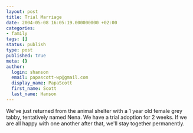 ```yaml
---
layout: post
title: Trial Marriage
date: 2004-05-08 16:05:19.000000000 +02:00
categories:
- family
tags: []
status: publish
type: post
published: true
meta: {}
author:
  login: shanson
  email: papascott-wp@gmail.com
  display_name: PapaScott
  first_name: Scott
  last_name: Hanson
---
```

<p>We've just returned from the animal shelter with a 1 year old female grey tabby, tentatively named Nena. We have a trial adoption for 2 weeks. If we are all happy with one another after that, we'll stay together permanently.</p>
